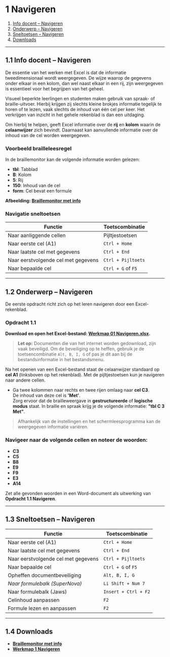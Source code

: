 # 1 Navigeren

1. [Info docent – Navigeren](#1.1-Info-docent-navigeren)  
2. [Onderwerp – Navigeren](#1.2-onderwerp-navigeren)  
3. [Sneltoetsen – Navigeren](#1.3-sneltoetsen-navigeren)  
4. [Downloads](#1.4-downloads)  

---

## 1.1 Info docent – Navigeren

De essentie van het werken met Excel is dat de informatie tweedimensionaal wordt weergegeven. De wijze waarop de gegevens onder elkaar in een kolom, dan wel naast elkaar in een rij, zijn weergegeven is essentieel voor het begrijpen van het geheel.

Visueel beperkte leerlingen en studenten maken gebruik van spraak- of braille-uitvoer. Hierbij krijgen zij slechts kleine brokjes informatie tegelijk te horen of te lezen, vaak slechts de inhoud van één cel per keer. Het verkrijgen van inzicht in het gehele rekenblad is dan een uitdaging.

Om hierbij te helpen, geeft Excel informatie over de **rij** en **kolom** waarin de **celaanwijzer** zich bevindt. Daarnaast kan aanvullende informatie over de inhoud van de cel worden weergegeven.

### Voorbeeld brailleleesregel

In de braillemonitor kan de volgende informatie worden gelezen:

- **tbl**: Tabblad  
- **B**: Kolom  
- **5**: Rij  
- **150**: Inhoud van de cel  
- **form**: Cel bevat een formule  

**Afbeelding: [Braillemonitor met info](https://www.eduvip.nl/cms/files/Braillemonitor-met-info.jpg)**

### Navigatie sneltoetsen

| Functie                                        | Toetscombinatie            |
|------------------------------------------------|----------------------------|
| Naar aanliggende cellen                        | Pijltjestoetsen             |
| Naar eerste cel (A1)                           | `Ctrl + Home`              |
| Naar laatste cel met gegevens                  | `Ctrl + End`               |
| Naar eerstvolgende cel met gegevens            | `Ctrl + Pijltoets`         |
| Naar bepaalde cel                              | `Ctrl + G` of `F5`         |

---

## 1.2 Onderwerp – Navigeren

De eerste opdracht richt zich op het leren navigeren door een Excel-rekenblad.

### Opdracht 1.1

**Download en open het Excel-bestand: [Werkmap 01 Navigeren.xlsx](https://www.eduvip.nl/cms/files/Werkmap-01-navigeren.xlsx).**

> **Let op:** Documenten die van het internet worden gedownload, zijn vaak beveiligd. Om de beveiliging op te heffen, gebruik je de toetsencombinatie `Alt, B, I, G` of pas je dit aan bij de bestandsinformatie in het bestandsmenu.

Na het openen van een Excel-bestand staat de celaanwijzer standaard op **cel A1** (linksboven op het rekenblad). Met de pijltjestoetsen kun je navigeren naar andere cellen.

- Ga twee kolommen naar rechts en twee rijen omlaag naar **cel C3**.  
  De inhoud van deze cel is **'Met'**.  
  Zorg ervoor dat de brailleweergave in **gestructureerde** of **logische modus** staat. In braille en spraak krijg je de volgende informatie: **"tbl C 3 Met"**.

> Afhankelijk van de instellingen en het schermleesprogramma kan de weergegeven informatie variëren.

### Navigeer naar de volgende cellen en noteer de woorden:

- **C3**  
- **C5**  
- **B8**  
- **E9**  
- **F9**  
- **E3**  
- **A14**

Zet alle gevonden woorden in een Word-document als uitwerking van **Opdracht 1.1 Navigeren**.

---

## 1.3 Sneltoetsen – Navigeren

| Functie                                  | Toetscombinatie                |
|------------------------------------------|--------------------------------|
| Naar eerste cel (A1)                     | `Ctrl + Home`                  |
| Naar laatste cel met gegevens            | `Ctrl + End`                   |
| Naar eerstvolgende cel met gegevens      | `Ctrl + Pijltoets`             |
| Naar bepaalde cel                        | `Ctrl + G` of `F5`             |
| Opheffen documentbeveiliging             | `Alt, B, I, G`                 |
|*Naar formulebalk (SuperNova)*           | `Li Shift + Num 7`             |
| Naar formulebalk (Jaws)                  | `Insert + Ctrl + F2`           |
| Celinhoud aanpassen                      | `F2`                           |
| Formule lezen en aanpassen               | `F2`                           |

---

## 1.4 Downloads

- **[Braillemonitor met info](https://www.eduvip.nl/cms/files/Braillemonitor-met-info.jpg)**  
- **[Werkmap 1 Navigeren](https://www.eduvip.nl/cms/files/Werkmap-01-navigeren.xlsx)**